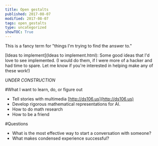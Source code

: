 ```yaml
---
title: Open gestalts
published: 2017-08-07
modified: 2017-08-07
tags: open_gestalts
type: uncategorized
showTOC: True
---
```




This is a fancy term for "things I'm trying to find the answer to."

[Ideas to implement](Ideas to implement.html): Some good ideas that I'd love to see implemented. (I would do them, if I were more of a hacker and had time to spare. Let me know if you're interested in helping make any of these work!)

*UNDER CONSTRUCTION*

#What I want to learn, do, or figure out
+ Tell stories with multimedia [http://ds106.us](http://ds106.us)
+ Develop rigorous mathematical representations for AI.
+ How to do math research
+ How to be a friend

#Questions
+ What is the most effective way to start a conversation with someone?
+ What makes condensed experience successful?



